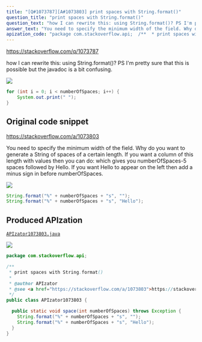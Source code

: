 ```yaml
---
title: "[Q#1073787][A#1073803] print spaces with String.format()"
question_title: "print spaces with String.format()"
question_text: "how I can rewrite this: using String.format()? PS I'm pretty sure that this is possible but the javadoc is a bit confusing."
answer_text: "You need to specify the minimum width of the field. Why do you want to generate a String of spaces of a certain length. If you want a column of this length with values then you can do: which gives you numberOfSpaces-5 spaces followed by Hello. If you want Hello to appear on the left then add a minus sign in before numberOfSpaces."
apization_code: "package com.stackoverflow.api;  /**  * print spaces with String.format()  *  * @author APIzator  * @see <a href=\"https://stackoverflow.com/a/1073803\">https://stackoverflow.com/a/1073803</a>  */ public class APIzator1073803 {    public static void space(int numberOfSpaces) throws Exception {     String.format(\"%\" + numberOfSpaces + \"s\", \"\");     String.format(\"%\" + numberOfSpaces + \"s\", \"Hello\");   } }"
---
```


https://stackoverflow.com/q/1073787

how I can rewrite this:
using String.format()?
PS
I&#x27;m pretty sure that this is possible but the javadoc is a bit confusing.


<div class="code-logo"><img src="/stackoverflow.png" /></div>

```java
for (int i = 0; i < numberOfSpaces; i++) {
    System.out.print(" ");
}
```


## Original code snippet

https://stackoverflow.com/a/1073803

You need to specify the minimum width of the field.
Why do you want to generate a String of spaces of a certain length.
If you want a column of this length with values then you can do:
which gives you numberOfSpaces-5 spaces followed by Hello. If you want Hello to appear on the left then add a minus sign in before numberOfSpaces.

<div class="code-logo"><img src="/stackoverflow.png" /></div>

```java
String.format("%" + numberOfSpaces + "s", "");
String.format("%" + numberOfSpaces + "s", "Hello");
```

## Produced APIzation

[`APIzator1073803.java`](https://github.com/pasqualesalza/apization-temp/raw/main/data/search/APIzator1073803.java)

<div class="code-logo"><img src="/apizator.png" /></div>

```java
package com.stackoverflow.api;

/**
 * print spaces with String.format()
 *
 * @author APIzator
 * @see <a href="https://stackoverflow.com/a/1073803">https://stackoverflow.com/a/1073803</a>
 */
public class APIzator1073803 {

  public static void space(int numberOfSpaces) throws Exception {
    String.format("%" + numberOfSpaces + "s", "");
    String.format("%" + numberOfSpaces + "s", "Hello");
  }
}

```
